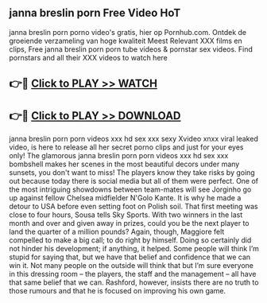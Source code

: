 ## janna breslin porn Free Video HoT 

janna breslin porn porno video's gratis, hier op Pornhub.com. Ontdek de groeiende verzameling van hoge kwaliteit Meest Relevant XXX films en clips,
Free janna breslin porn porn tube videos & pornstar sex videos. Find pornstars and all their XXX videos to watch here


## 👉🔴 [Click to PLAY >> WATCH](http://us.freeplayer.one?title=janna_breslin_porn&ref=16D)

## 👉🔴 [Click to PLAY >> DOWNLOAD](http://us.freeplayer.one?title=janna_breslin_porn&ref=16D)


janna breslin porn porn videos xxx hd sex xxx sexy Xvideo xnxx viral leaked video, is here to release all her secret porno clips and just for your eyes only! The glamorous janna breslin porn porn videos xxx hd sex xxx bombshell makes her scenes in the most beautiful decors under many sunsets, you don't want to miss! The players know they take risks by going out because today there is social media but all of them were perfect. One of the most intriguing showdowns between team-mates will see Jorginho go up against fellow Chelsea midfielder N'Golo Kante. It is why he made a detour to USA before even setting foot on Polish soil. That first meeting was close to four hours, Sousa tells Sky Sports. With two winners in the last month and over and given away in prizes, could you be the next player to land the quarter of a million pounds? Again, though, Maggiore felt compelled to make a big call; to do right by himself. Doing so certainly did not hinder his development; if anything, it helped. Some people will think I’m stupid for saying that, but we have that belief and confidence that we can win it. Not many people on the outside will think that but I’m sure everyone in this dressing room – the players, the staff and the management – all have that same belief that we can. Rashford, however, insists there are no truth to those rumours and that he is focused on improving his own game.